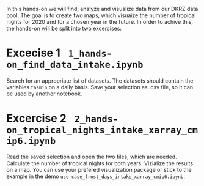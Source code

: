 In this hands-on we will find, analyze and visualize data from our DKRZ data pool. The goal is to create two  maps, which visuaize the number of tropical nights for 2020 and for a chosen year in the future. In order to achive this, the hands-on will be split into two excercises:

# Excecise 1 ` 1_hands-on_find_data_intake.ipynb`
Search for an appropriate list of datasets. The datasets should contain the variables `tasmin` on a daily basis.
Save your selection as .csv file, so it can be used by another notebook.

# Excercise 2 ` 2_hands-on_tropical_nights_intake_xarray_cmip6.ipynb`
Read the saved selection and open the two files, which are needed.
Calculate the number of tropical nights for both years.
Vizialize the results on a map. You can use your prefered visualization package or stick to the example in the demo `use-case_frost_days_intake_xarray_cmip6.ipynb`.
